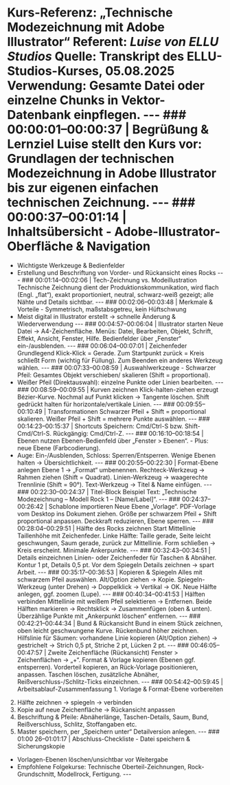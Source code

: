 # Kurs-Referenz: „Technische Modezeichnung mit Adobe Illustrator“ **Referent:** *Luise von ELLU Studios* **Quelle:** Transkript des ELLU-Studios-Kurses, 05.08.2025 **Verwendung:** Gesamte Datei oder einzelne Chunks in Vektor-Datenbank einpflegen. --- ### 00:00:01–00:00:37 | Begrüßung & Lernziel Luise stellt den Kurs vor: Grundlagen der technischen Modezeichnung in Adobe Illustrator bis zur eigenen einfachen technischen Zeichnung. --- ### 00:00:37–00:01:14 | Inhaltsübersicht - Adobe-Illustrator-Oberfläche & Navigation
- Wichtigste Werkzeuge & Bedienfelder
- Erstellung und Beschriftung von Vorder- und Rückansicht eines Rocks --- ### 00:01:14–00:02:06 | Tech-Zeichnung vs. Modeillustration Technische Zeichnung dient der Produktionskommunikation, wird flach (Engl. „flat“), exakt proportioniert, neutral, schwarz-weiß gezeigt; alle Nähte und Details sichtbar. --- ### 00:02:06–00:03:48 | Merkmale & Vorteile - Symmetrisch, maßstabsgetreu, kein Hüftschwung
- Meist digital in Illustrator erstellt → schnelle Änderung & Wiederverwendung --- ### 00:04:57–00:06:04 | Illustrator starten Neue Datei → A4-Zeichenfläche. Menüs: Datei, Bearbeiten, Objekt, Schrift, Effekt, Ansicht, Fenster, Hilfe. Bedienfelder über „Fenster“ ein-/ausblenden. --- ### 00:06:04–00:07:01 | Zeichenfeder Grundlegend Klick-Klick = Gerade. Zum Startpunkt zurück = Kreis schließt Form (wichtig für Füllung). Zum Beenden ein anderes Werkzeug wählen. --- ### 00:07:33–00:08:59 | Auswahlwerkzeuge - Schwarzer Pfeil: Gesamtes Objekt verschieben/ skalieren (Shift = proportional).
- Weißer Pfeil (Direktauswahl): einzelne Punkte oder Linien bearbeiten. --- ### 00:08:59–00:09:55 | Kurven zeichnen Klick-halten-ziehen erzeugt Bézier-Kurve. Nochmal auf Punkt klicken → Tangente löschen. Shift gedrückt halten für horizontale/vertikale Linien. --- ### 00:09:55–00:10:49 | Transformationen Schwarzer Pfeil + Shift = proportional skalieren. Weißer Pfeil + Shift = mehrere Punkte auswählen. --- ### 00:14:23–00:15:37 | Shortcuts Speichern: Cmd/Ctrl-S bzw. Shift-Cmd/Ctrl-S. Rückgängig: Cmd/Ctrl-Z. --- ### 00:16:10–00:18:54 | Ebenen nutzen Ebenen-Bedienfeld über „Fenster > Ebenen“. - Plus: neue Ebene (Farbcodierung).
- Auge: Ein-/Ausblenden, Schloss: Sperren/Entsperren. Wenige Ebenen halten → Übersichtlichkeit. --- ### 00:20:55–00:22:30 | Format-Ebene anlegen Ebene 1 → „Format“ umbenennen. Rechteck-Werkzeug → Rahmen ziehen (Shift = Quadrat). Linien-Werkzeug → waagerechte Trennlinie (Shift = 90°). Text-Werkzeug → Titel & Name einfügen. --- ### 00:22:30–00:24:37 | Titel-Block Beispiel Text: „Technische Modezeichnung – Modell Rock 1 – [Name/Label]“. --- ### 00:24:37–00:26:42 | Schablone importieren Neue Ebene „Vorlage“. PDF-Vorlage vom Desktop ins Dokument ziehen. Größe per schwarzem Pfeil + Shift proportional anpassen. Deckkraft reduzieren, Ebene sperren. --- ### 00:28:04–00:29:51 | Hälfte des Rocks zeichnen Start Mittellinie Taillenhöhe mit Zeichenfeder. Linke Hälfte: Taille gerade, Seite leicht geschwungen, Saum gerade, zurück zur Mittellinie. Form schließen → Kreis erscheint. Minimale Ankerpunkte. --- ### 00:32:43–00:34:51 | Details einzeichnen Linien- oder Zeichenfeder für Taschen & Abnäher. Kontur 1 pt, Details 0,5 pt. Vor dem Spiegeln Details zeichnen → spart Arbeit. --- ### 00:35:17–00:36:53 | Kopieren & Spiegeln Alles mit schwarzem Pfeil auswählen. Alt/Option ziehen → Kopie. Spiegeln-Werkzeug (unter Drehen) → Doppelklick → Vertikal → OK. Neue Hälfte anlegen, ggf. zoomen (Lupe). --- ### 00:40:34–00:41:53 | Hälften verbinden Mittellinie mit weißem Pfeil selektieren → Entfernen. Beide Hälften markieren → Rechtsklick → Zusammenfügen (oben & unten). Überzählige Punkte mit „Ankerpunkt löschen“ entfernen. --- ### 00:42:21–00:44:34 | Bund & Rückansicht Bund in einem Stück zeichnen, oben leicht geschwungene Kurve. Rückenbund höher zeichnen. Hilfslinie für Säumen: vorhandene Linie kopieren (Alt/Option ziehen) → gestrichelt → Strich 0,5 pt, Striche 2 pt, Lücken 2 pt. --- ### 00:46:05–00:47:57 | Zweite Zeichenfläche (Rückansicht) Fenster > Zeichenflächen → „+“. Format & Vorlage kopieren (Ebenen ggf. entsperren). Vorderteil kopieren, an Rück-Vorlage positionieren, anpassen. Taschen löschen, zusätzliche Abnäher, Reißverschluss-/Schlitz-Ticks einzeichnen. --- ### 00:54:42–00:59:45 | Arbeitsablauf-Zusammenfassung 1. Vorlage & Format-Ebene vorbereiten
2. Hälfte zeichnen → spiegeln → verbinden
3. Kopie auf neue Zeichenfläche → Rückansicht anpassen
4. Beschriftung & Pfeile: Abnäherlänge, Taschen-Details, Saum, Bund, Reißverschluss, Schlitz, Stoffangaben etc.
5. Master speichern, per „Speichern unter“ Detailversion anlegen. --- ### 01:00 26–01:01:17 | Abschluss-Checkliste - Datei speichern & Sicherungskopie
- Vorlagen-Ebenen löschen/unsichtbar vor Weitergabe
- Empfohlene Folgekurse: Technische Oberteil-Zeichnungen, Rock-Grundschnitt, Modellrock, Fertigung. ---